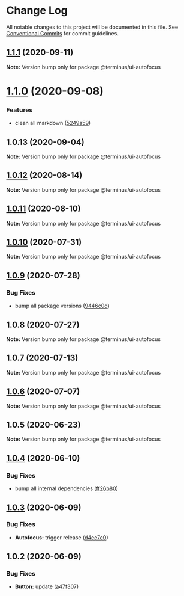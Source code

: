# Change Log

All notable changes to this project will be documented in this file.
See [Conventional Commits](https://conventionalcommits.org) for commit guidelines.

## [1.1.1](https://github.com/GetTerminus/terminus-oss/compare/@terminus/ui-autofocus@1.1.0...@terminus/ui-autofocus@1.1.1) (2020-09-11)

**Note:** Version bump only for package @terminus/ui-autofocus





# [1.1.0](https://github.com/GetTerminus/terminus-oss/compare/@terminus/ui-autofocus@1.0.13...@terminus/ui-autofocus@1.1.0) (2020-09-08)


### Features

* clean all markdown ([5249a59](https://github.com/GetTerminus/terminus-oss/commit/5249a59486be63b6d9a0be7a801defb9b6adcedc))





## 1.0.13 (2020-09-04)

**Note:** Version bump only for package @terminus/ui-autofocus





## [1.0.12](https://github.com/GetTerminus/terminus-oss/compare/@terminus/ui-autofocus@1.0.11...@terminus/ui-autofocus@1.0.12) (2020-08-14)

**Note:** Version bump only for package @terminus/ui-autofocus

## [1.0.11](https://github.com/GetTerminus/terminus-oss/compare/@terminus/ui-autofocus@1.0.10...@terminus/ui-autofocus@1.0.11) (2020-08-10)

**Note:** Version bump only for package @terminus/ui-autofocus

## [1.0.10](https://github.com/GetTerminus/terminus-oss/compare/@terminus/ui-autofocus@1.0.9...@terminus/ui-autofocus@1.0.10) (2020-07-31)

**Note:** Version bump only for package @terminus/ui-autofocus

## [1.0.9](https://github.com/GetTerminus/terminus-oss/compare/@terminus/ui-autofocus@1.0.8...@terminus/ui-autofocus@1.0.9) (2020-07-28)

### Bug Fixes

* bump all package versions ([9446c0d](https://github.com/GetTerminus/terminus-oss/commit/9446c0d5cde3bd693cfba7cabbfd2db443a47b00))

## 1.0.8 (2020-07-27)

**Note:** Version bump only for package @terminus/ui-autofocus

## 1.0.7 (2020-07-13)

**Note:** Version bump only for package @terminus/ui-autofocus

## [1.0.6](https://github.com/GetTerminus/terminus-oss/compare/@terminus/ui-autofocus@1.0.5...@terminus/ui-autofocus@1.0.6) (2020-07-07)

**Note:** Version bump only for package @terminus/ui-autofocus

## 1.0.5 (2020-06-23)

**Note:** Version bump only for package @terminus/ui-autofocus

## [1.0.4](https://github.com/GetTerminus/terminus-oss/compare/@terminus/ui-autofocus@1.0.3...@terminus/ui-autofocus@1.0.4) (2020-06-10)

### Bug Fixes

* bump all internal dependencies ([ff26b80](https://github.com/GetTerminus/terminus-oss/commit/ff26b806bb599401f006996be5b567a378e68ef3))

## [1.0.3](https://github.com/GetTerminus/terminus-oss/compare/@terminus/ui-autofocus@1.0.2...@terminus/ui-autofocus@1.0.3) (2020-06-09)

### Bug Fixes

* **Autofocus:** trigger release ([d4ee7c0](https://github.com/GetTerminus/terminus-oss/commit/d4ee7c02f8c404b0ffd6f46caead66b31acc8bbc))

## 1.0.2 (2020-06-09)

### Bug Fixes

* **Button:** update ([a47f307](https://github.com/GetTerminus/terminus-oss/commit/a47f30757b9216d6ee76788c117e76eacf5289e5))
